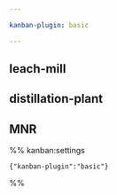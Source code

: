 ```yaml
---

kanban-plugin: basic

---
```


## leach-mill



## distillation-plant



## MNR





%% kanban:settings
```
{"kanban-plugin":"basic"}
```
%%